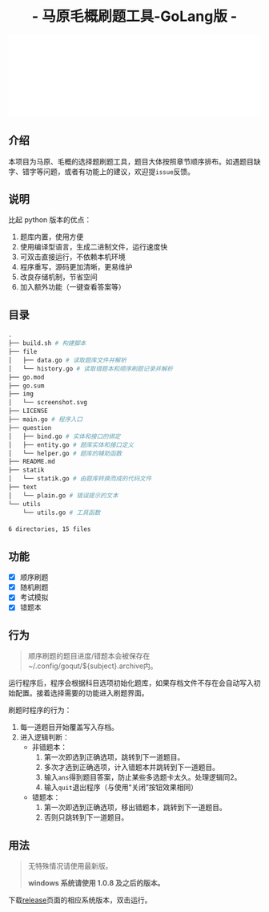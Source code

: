 <h1 align="center">- 马原毛概刷题工具-GoLang版 -</h1>
<p align="center">
<img src="./img/screenshot.svg" width="800">
</p>
<p align="center">

</p>

## 介绍
本项目为马原、毛概的选择题刷题工具，题目大体按照章节顺序排布。如遇题目缺字、错字等问题，或者有功能上的建议，欢迎提`issue`反馈。

## 说明

比起 python 版本的优点：

1. 题库内置，使用方便
2. 使用编译型语言，生成二进制文件，运行速度快
3. 可双击直接运行，不依赖本机环境
4. 程序重写，源码更加清晰，更易维护
5. 改良存储机制，节省空间
6. 加入额外功能（一键查看答案等）

## 目录
```bash
.
├── build.sh # 构建脚本
├── file
│   ├── data.go # 读取题库文件并解析
│   └── history.go # 读取错题本和顺序刷题记录并解析
├── go.mod
├── go.sum
├── img
│   └── screenshot.svg
├── LICENSE
├── main.go # 程序入口
├── question
│   ├── bind.go # 实体和接口的绑定
│   ├── entity.go # 题库实体和接口定义
│   └── helper.go # 题库的辅助函数
├── README.md
├── statik
│   └── statik.go # 由题库转换而成的代码文件
├── text
│   └── plain.go # 错误提示的文本
└── utils
    └── utils.go # 工具函数

6 directories, 15 files
```

## 功能

+ [x] 顺序刷题
+ [x] 随机刷题
+ [x] 考试模拟
+ [x] 错题本

## 行为

> 顺序刷题的题目进度/错题本会被保存在~/.config/goqut/${subject}.archive内。

运行程序后，程序会根据科目选项初始化题库，如果存档文件不存在会自动写入初始配置。接着选择需要的功能进入刷题界面。

刷题时程序的行为：

1. 每一道题目开始覆盖写入存档。
2. 进入逻辑判断：
   + 非错题本：
     1. 第一次即选到正确选项，跳转到下一道题目。
     2. 多次才选到正确选项，计入错题本并跳转到下一道题目。
     3. 输入`ans`得到题目答案，防止某些多选题卡太久。处理逻辑同2。
     4. 输入`quit`退出程序（与使用“关闭”按钮效果相同）
   + 错题本：
     1. 第一次即选到正确选项，移出错题本，跳转到下一道题目。
     2. 否则只跳转到下一道题目。

## 用法

> 无特殊情况请使用最新版。
> 
> **windows 系统请使用 1.0.8 及之后的版本。**

下载[release](https://github.com/amtoaer/goqut/releases)页面的相应系统版本，双击运行。